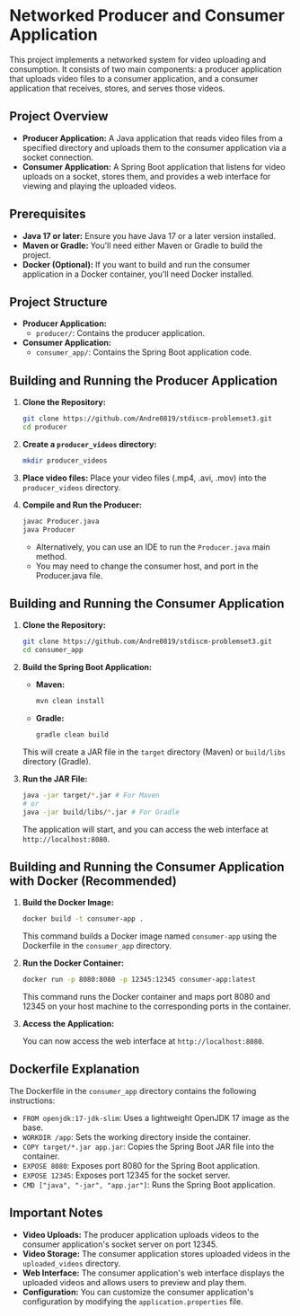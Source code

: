 # Networked Producer and Consumer Application

This project implements a networked system for video uploading and consumption. It consists of two main components: a producer application that uploads video files to a consumer application, and a consumer application that receives, stores, and serves those videos.

## Project Overview

* **Producer Application:** A Java application that reads video files from a specified directory and uploads them to the consumer application via a socket connection.
* **Consumer Application:** A Spring Boot application that listens for video uploads on a socket, stores them, and provides a web interface for viewing and playing the uploaded videos.

## Prerequisites

* **Java 17 or later:** Ensure you have Java 17 or a later version installed.
* **Maven or Gradle:** You'll need either Maven or Gradle to build the project.
* **Docker (Optional):** If you want to build and run the consumer application in a Docker container, you'll need Docker installed.

## Project Structure

* **Producer Application:**
    * `producer/`: Contains the producer application.
* **Consumer Application:**
    * `consumer_app/`: Contains the Spring Boot application code.

## Building and Running the Producer Application

1.  **Clone the Repository:**

    ```bash
    git clone https://github.com/Andre0819/stdiscm-problemset3.git
    cd producer
    ```

2.  **Create a `producer_videos` directory:**

    ```bash
    mkdir producer_videos
    ```

3.  **Place video files:** Place your video files (.mp4, .avi, .mov) into the `producer_videos` directory.
4.  **Compile and Run the Producer:**

    ```bash
    javac Producer.java
    java Producer
    ```

    * Alternatively, you can use an IDE to run the `Producer.java` main method.
    * You may need to change the consumer host, and port in the Producer.java file.

## Building and Running the Consumer Application

1.  **Clone the Repository:**

    ```bash
    git clone https://github.com/Andre0819/stdiscm-problemset3.git
    cd consumer_app
    ```

2.  **Build the Spring Boot Application:**

    * **Maven:**

        ```bash
        mvn clean install
        ```

    * **Gradle:**

        ```bash
        gradle clean build
        ```

    This will create a JAR file in the `target` directory (Maven) or `build/libs` directory (Gradle).

3.  **Run the JAR File:**

    ```bash
    java -jar target/*.jar # For Maven
    # or
    java -jar build/libs/*.jar # For Gradle
    ```

    The application will start, and you can access the web interface at `http://localhost:8080`.

## Building and Running the Consumer Application with Docker (Recommended)

1.  **Build the Docker Image:**

    ```bash
    docker build -t consumer-app .
    ```

    This command builds a Docker image named `consumer-app` using the Dockerfile in the `consumer_app` directory.

2.  **Run the Docker Container:**

    ```bash
    docker run -p 8080:8080 -p 12345:12345 consumer-app:latest
    ```

    This command runs the Docker container and maps port 8080 and 12345 on your host machine to the corresponding ports in the container.

3.  **Access the Application:**

    You can now access the web interface at `http://localhost:8080`.

## Dockerfile Explanation

The Dockerfile in the `consumer_app` directory contains the following instructions:

* `FROM openjdk:17-jdk-slim`: Uses a lightweight OpenJDK 17 image as the base.
* `WORKDIR /app`: Sets the working directory inside the container.
* `COPY target/*.jar app.jar`: Copies the Spring Boot JAR file into the container.
* `EXPOSE 8080`: Exposes port 8080 for the Spring Boot application.
* `EXPOSE 12345`: Exposes port 12345 for the socket server.
* `CMD ["java", "-jar", "app.jar"]`: Runs the Spring Boot application.

## Important Notes

* **Video Uploads:** The producer application uploads videos to the consumer application's socket server on port 12345.
* **Video Storage:** The consumer application stores uploaded videos in the `uploaded_videos` directory.
* **Web Interface:** The consumer application's web interface displays the uploaded videos and allows users to preview and play them.
* **Configuration:** You can customize the consumer application's configuration by modifying the `application.properties` file.
